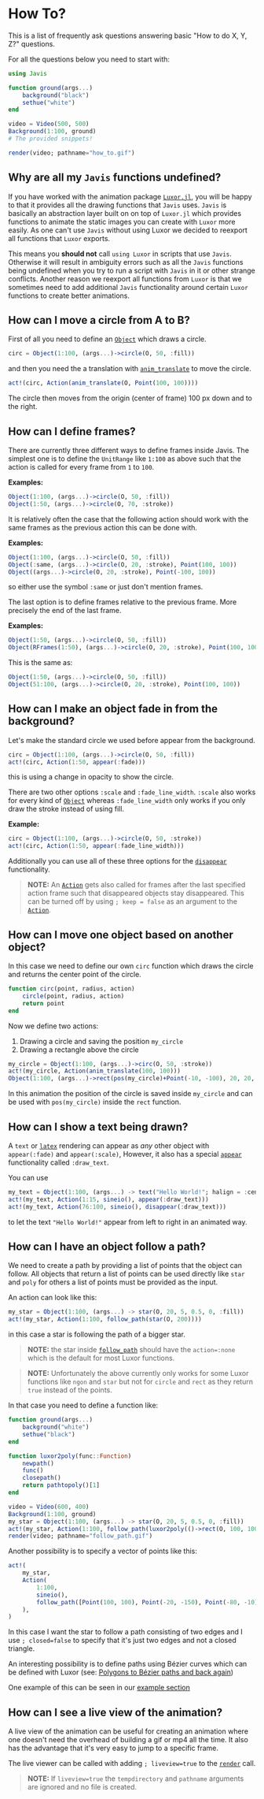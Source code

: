 # How To?

This is a list of frequently ask questions answering basic "How to do X, Y, Z?" questions.

For all the questions below you need to start with:

```julia
using Javis

function ground(args...)
    background("black")
    sethue("white")
end

video = Video(500, 500)
Background(1:100, ground)
# The provided snippets!

render(video; pathname="how_to.gif")
```

## Why are all my `Javis` functions undefined? 

If you have worked with the animation package [`Luxor.jl`](https://github.com/JuliaGraphics/Luxor.jl), you will be happy to that it provides all the drawing functions that `Javis` uses.
`Javis` is basically an abstraction layer built on on top of `Luxor.jl` which provides functions to animate the static images you can create with `Luxor` more easily.
As one can't use `Javis` without using Luxor we decided to reexport all functions that `Luxor` exports.

This means you **should not** call `using Luxor` in scripts that use `Javis`.
Otherwise it will result in ambiguity errors such as all the `Javis` functions being undefined when you try to run a script with `Javis` in it or other strange conflicts.
Another reason we reexport all functions from `Luxor` is that we sometimes need to add additional `Javis` functionality around certain `Luxor` functions to create better animations.

## How can I move a circle from A to B?

First of all you need to define an [`Object`](@ref) which draws a circle.

```julia
circ = Object(1:100, (args...)->circle(O, 50, :fill))
```

and then you need the a translation with [`anim_translate`](@ref) to move the circle.

```julia
act!(circ, Action(anim_translate(O, Point(100, 100))))
```

The circle then moves from the origin (center of frame) 100 px down and to the right.

## How can I define frames?

There are currently three different ways to define frames inside Javis.
The simplest one is to define the `UnitRange` like `1:100` as above such that the action is called for every frame from `1` to `100`.

**Examples:**
```julia
Object(1:100, (args...)->circle(O, 50, :fill))
Object(1:50, (args...)->circle(O, 70, :stroke))
```

It is relatively often the case that the following action should work with the same frames as the previous action this can be done with.

**Examples:**
```julia
Object(1:100, (args...)->circle(O, 50, :fill))
Object(:same, (args...)->circle(O, 20, :stroke), Point(100, 100))
Object((args...)->circle(O, 20, :stroke), Point(-100, 100))
```

so either use the symbol `:same` or just don't mention frames.

The last option is to define frames relative to the previous frame. More precisely the end of the last frame.

**Examples:**
```julia
Object(1:50, (args...)->circle(O, 50, :fill))
Object(RFrames(1:50), (args...)->circle(O, 20, :stroke), Point(100, 100))
```

This is the same as:
```julia
Object(1:50, (args...)->circle(O, 50, :fill))
Object(51:100, (args...)->circle(O, 20, :stroke), Point(100, 100))
```

## How can I make an object fade in from the background?

Let's make the standard circle we used before appear from the background.

```julia
circ = Object(1:100, (args...)->circle(O, 50, :fill))
act!(circ, Action(1:50, appear(:fade)))
```

this is using a change in opacity to show the circle.

There are two other options `:scale` and `:fade_line_width`. `:scale` also works for every kind of [`Object`](@ref) whereas `:fade_line_width` only works if you only draw the stroke instead of using fill.

**Example:**
```julia
circ = Object(1:100, (args...)->circle(O, 50, :stroke))
act!(circ, Action(1:50, appear(:fade_line_width)))
```

Additionally you can use all of these three options for the [`disappear`](@ref) functionality.

> **NOTE:** An [`Action`](@ref) gets also called for frames after the last specified action frame such that disappeared objects stay disappeared.
> This can be turned off by using `; keep = false` as an argument to the [`Action`](@ref).

## How can I move one object based on another object?

In this case we need to define our own `circ` function which draws the circle and returns the center point of the circle.

```julia
function circ(point, radius, action)
    circle(point, radius, action)
    return point
end
```

Now we define two actions:
1. Drawing a circle and saving the position `my_circle`
2. Drawing a rectangle above the circle

```julia
my_circle = Object(1:100, (args...)->circ(O, 50, :stroke))
act!(my_circle, Action(anim_translate(100, 100)))
Object(1:100, (args...)->rect(pos(my_circle)+Point(-10, -100), 20, 20, :fill))
```

In this animation the position of the circle is saved inside `my_circle` and can be used with `pos(my_circle)` inside the `rect` function.

## How can I show a text being drawn?

A `text` or [`latex`](@ref) rendering can appear as *any* other object with `appear(:fade)` and `appear(:scale)`, However, it also has a special [`appear`](@ref) functionality called 
`:draw_text`.

You can use 
```julia
my_text = Object(1:100, (args...) -> text("Hello World!"; halign = :center))
act!(my_text, Action(1:15, sineio(), appear(:draw_text)))
act!(my_text, Action(76:100, sineio(), disappear(:draw_text)))
```

to let the text `"Hello World!"` appear from left to right in an animated way. 

## How can I have an object follow a path?

We need to create a path by providing a list of points that the object can follow.
All objects that return a list of points can be used directly like `star` and `poly` for others a list of points must be provided as the input.

An action can look like this:

```julia
my_star = Object(1:100, (args...) -> star(O, 20, 5, 0.5, 0, :fill))
act!(my_star, Action(1:100, follow_path(star(O, 200))))
```

in this case a star is following the path of a bigger star. 
> **NOTE:** the star inside [`follow_path`](@ref) should have the `action=:none` which is the default for most Luxor functions.

> **NOTE:** Unfortunately the above currently only works for some Luxor functions like `ngon` and `star` but not for `circle` and `rect` as they return `true` instead of the points.

In that case you need to define a function like:
```julia
function ground(args...)
    background("white")
    sethue("black")
end

function luxor2poly(func::Function)
    newpath()
    func()
    closepath()
    return pathtopoly()[1]
end

video = Video(600, 400)
Background(1:100, ground)
my_star = Object(1:100, (args...) -> star(O, 20, 5, 0.5, 0, :fill))
act!(my_star, Action(1:100, follow_path(luxor2poly(()->rect(O, 100, 100, :path)))))
render(video; pathname="follow_path.gif")
```


Another possibility is to specify a vector of points like this:

```julia
act!(
    my_star,
    Action(
        1:100,
        sineio(),
        follow_path([Point(100, 100), Point(-20, -150), Point(-80, -10)]; closed = false),
    ),
)
```

In this case I want the star to follow a path consisting of two edges and I use `; closed=false` to specify that it's just two edges and not a closed triangle.

An interesting possibility is to define paths using Bézier curves which can be defined with Luxor (see: [Polygons to Bézier paths and back again](https://juliagraphics.github.io/Luxor.jl/stable/polygons/#Polygons-to-B%C3%A9zier-paths-and-back-again))

One example of this can be seen in our [example section](examples.md)

## How can I see a live view of the animation?

A live view of the animation can be useful for creating an animation where one doesn't need the overhead of building a gif or mp4 all the time. It also has the advantage that it's very easy to jump to a specific frame.

The live viewer can be called with adding `; liveview=true` to the [`render`](@ref) call.

> **NOTE:** If `liveview=true` the `tempdirectory` and `pathname` arguments are ignored and no file is created.
